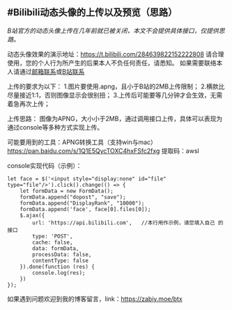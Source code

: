 **#Bilibili动态头像的上传以及预览（思路）**
------------------------------------------

*B站官方的动态头像上传在几年前就已被关闭，本文不会提供具体接口，仅提供思路。*

动态头像效果的演示地址：https://t.bilibili.com/284639822152222808
请合理使用，您的个人行为所产生的后果本人不负任何责任，请悉知。
如果需要联络本人请通过[邮箱联系][2]或[B站联系][3]

上传的要求为以下：
1.图片要使用.apng，且小于B站的2MB上传限制；
2.横款比尽量接近1:1，否则图像显示会很别扭；
3.上传后可能要等几分钟才会生效，无需着急再次上传；

上传思路：
图像为APNG，大小小于2MB，通过调用接口上传，具体可以表现为通过console等多种方式实现上传。

可能要用到的工具：APNG转换工具（支持win与mac）https://pan.baidu.com/s/1Q1E5QycTOXC4hxFSfc2fxg  提取码：awsl

console实现代码（示例）：

    let face = $('<input style="display:none" id="file" type="file"/>').click().change(() => {
        let formData = new FormData();
        formData.append("dopost", "save");
        formData.append("DisplayRank", "10000");
        formData.append('face', face[0].files[0]);
        $.ajax({
            url: 'https://api.bilibili.com',   //本行用作示例，请您填入自己 的接口
            type: 'POST',
            cache: false,
            data: formData,
            processData: false,
            contentType: false
        }).done(function (res) {
            console.log(res);
        })
    });



如果遇到问题欢迎到我的博客留言，link：https://zabiy.moe/btx

  [2]: mailto:i@awsl.tv
  [3]: https://space.bilibili.com/64719640
